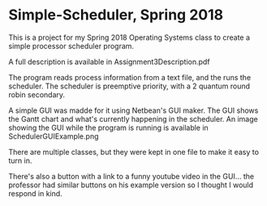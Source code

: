 # Simple-Scheduler, Spring 2018

This is a project for my Spring 2018 Operating Systems class to create a simple processor scheduler program.

A full description is available in Assignment3Description.pdf

The program reads process information from a text file, and the runs the scheduler. The scheduler is preemptive priority, with a 2 quantum round robin secondary.

A simple GUI was madde for it using Netbean's GUI maker. The GUI shows the Gantt chart and what's currently happening in the scheduler. An image showing the GUI while the program is running is available in SchedulerGUIExample.png

There are multiple classes, but they were kept in one file to make it easy to turn in.

There's also a button with a link to a funny youtube video in the GUI... the professor had similar buttons on his example version so I thought I would respond in kind.


